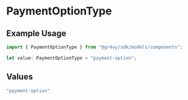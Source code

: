 # PaymentOptionType

## Example Usage

```typescript
import { PaymentOptionType } from "@gr4vy/sdk/models/components";

let value: PaymentOptionType = "payment-option";
```

## Values

```typescript
"payment-option"
```